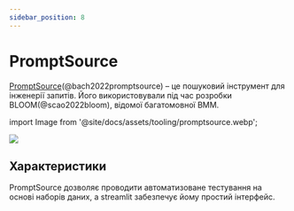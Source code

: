```yaml
---
sidebar_position: 8
---
```


# PromptSource

[PromptSource](https://github.com/bigscience-workshop/promptsource)(@bach2022promptsource) – це пошуковий інструмент для інженерії запитів. Його використовували під час розробки BLOOM(@scao2022bloom), відомої багатомовної ВММ.


import Image from '@site/docs/assets/tooling/promptsource.webp';

<div style={{textAlign: 'center'}}>
  <img src={Image} style={{width: "750px"}}/>
</div>

## Характеристики

PromptSource дозволяє проводити автоматизоване тестування на основі наборів даних, а streamlit забезпечує йому простий інтерфейс.

